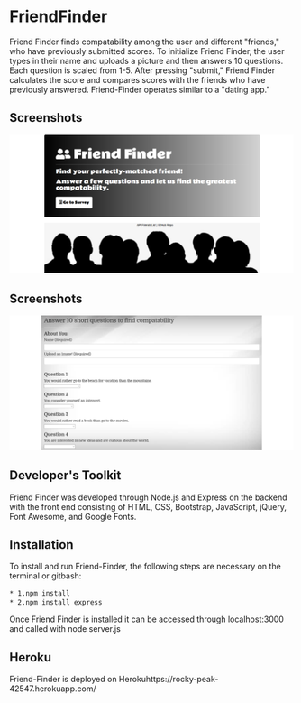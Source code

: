# FriendFinder
Friend Finder finds compatability among the user and different "friends," who have previously submitted scores. To initialize Friend Finder, the user types in their name and uploads a picture and then answers 10 questions. Each question is scaled from 1-5. After pressing "submit," Friend Finder calculates the score and compares scores with the friends who have previously answered. Friend-Finder operates similar to a "dating app."

## Screenshots

![surveypage](https://github.com/edivya/FriendFinder/blob/master/images/FriendFinder.png)
## Screenshots

![surveypage](https://github.com/edivya/FriendFinder/blob/master/images/FriendFinder-1.png)

## Developer's Toolkit ##
Friend Finder was developed through Node.js and Express on the backend with the front end consisting of HTML, CSS, Bootstrap, JavaScript, jQuery, Font Awesome, and Google Fonts.

## Installation ##
To install and run Friend-Finder, the following steps are necessary on the terminal or gitbash:

	* 1.npm install 
	* 2.npm install express

Once Friend Finder is installed it can be accessed through localhost:3000 and called with node server.js

## Heroku ##
Friend-Finder is deployed on Herokuhttps://rocky-peak-42547.herokuapp.com/
